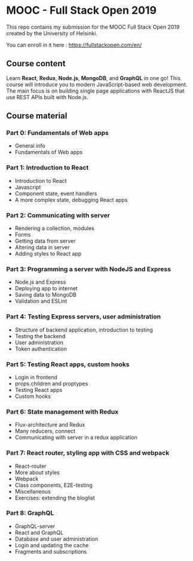# MOOC - Full Stack Open 2019

This repo contains my submission for the MOOC Full Stack Open 2019 created by the University of Helsinki.

You can enroll in it here : https://fullstackopen.com/en/

## Course content

Learn **React**, **Redux**, **Node.js**, **MongoDB**, and **GraphQL** in one go! This course will introduce you to modern JavaScript-based web development. The main focus is on building single page applications with ReactJS that use REST APIs built with Node.js.

## Course material
### Part 0: Fundamentals of Web apps
* General info
* Fundamentals of Web apps
### Part 1: Introduction to React
* Introduction to React
* Javascript
* Component state, event handlers
* A more complex state, debugging React apps
### Part 2: Communicating with server
* Rendering a collection, modules
* Forms
* Getting data from server
* Altering data in server
* Adding styles to React app
### Part 3: Programming a server with NodeJS and Express
* Node.js and Express
* Deploying app to internet
* Saving data to MongoDB
* Validation and ESLint
### Part 4: Testing Express servers, user administration
* Structure of backend application, introduction to testing
* Testing the backend
* User administration
* Token authentication
### Part 5: Testing React apps, custom hooks
* Login in frontend
* props.children and proptypes
* Testing React apps
* Custom hooks
### Part 6: State management with Redux
* Flux-architecture and Redux
* Many reducers, connect
* Communicating with server in a redux application
### Part 7: React router, styling app with CSS and webpack
* React-router
* More about styles
* Webpack
* Class components, E2E-testing
* Miscellaneous
* Exercises: extending the bloglist
### Part 8: GraphQL
* GraphQL-server
* React and GraphQL
* Database and user administration
* Login and updating the cache
* Fragments and subscriptions